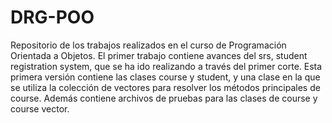 # DRG-POO
Repositorio de los trabajos realizados en el curso de Programación Orientada a Objetos.
El primer trabajo contiene avances del srs, student registration system, que se ha ido realizando a través del primer corte. Esta primera versión contiene las clases course y student, y una clase en la que se utiliza la colección de vectores para resolver los métodos principales de course. Además contiene archivos de pruebas para las clases de course y course vector. 
